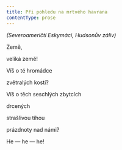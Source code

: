 ```yaml
---
title: Při pohledu na mrtvého havrana
contentType: prose
---
```


_(Severoameričtí Eskymáci, Hudsonův záliv)_

  

Země,

veliká země!

Víš o té hromádce

zvětralých kostí?

Víš o těch seschlých zbytcích

drcených

strašlivou tíhou

prázdnoty nad námi?

He — he — he!
